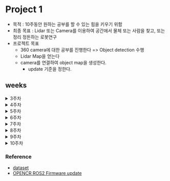 # Project 1
- 목적 : 10주동안 원하는 공부를 할 수 있는 힘을 키우기 위함
- 최종 목표 : Lidar 또는 Camera를 이용하여 공간에서 물체 또는 사람을 찾고, 또는 정리 정돈하는 로봇연구
- 프로젝트 목표
  - 360 camera에 대한 공부를 진행한다 => Object detection 수행
  - Lidar Map을 얻는다
  - camera를 연결하여 object map을 생성한다.
    - update 기준을 정한다.
      
## weeks

<details>
<summary>3주차</summary>

<!-- summary 아래 한칸 공백 두어야함 -->
1. Simple 2D LiDAR Odometry using ICP

2. https://define.tistory.com/entry/2D-LiDAR-Odometry-using-Simple-ICP

3. Example : Deutsches Museum Dataset

![result](https://user-images.githubusercontent.com/38591115/131035413-87ea1f84-cdfe-4247-a838-bd3b5607e0fb.gif)
4. TEST RESULT
![2010](./imgs/2010.png)

![lidar_result](./imgs/lidar.png)
</details>


<details>
<summary>4주차 </summary>

<!-- summary 아래 한칸 공백 두어야함 -->
1. How to using 360cam
- [connection , simple](./360cam/README.md)
2. As a result of applying segmentation
- method : mask RCNN
![result](./360cam/result_img/draw.png)

3. Next weeks
- goals 1
    - Calibration of FISHEYE camera model
    - Method of 6dof pose estmation
- goals 2
    - Using Turtlebot SLAM!
    - To associate an estimated object pose on a map
</details>
<details>
<summary>5주차 </summary>

<!-- summary 아래 한칸 공백 두어야함 -->
## ROS2 with Yolov8
- [Reference - ROS2 & Yolov8](https://github.com/mgonzs13/yolov8_ros)
- [Reference - ROS2 & Realsense2](https://github.com/2b-t/realsense-ros2-docker)
![result](./imgs/ProjectOne_week5.mp4)

### How to run 
```
$ ros2 launch realsense2_camera rs_launch.py pointcloud.enable:=true
$ ros2 launch yolov8_bringup yolov8.launch.py
```
</details>


<details>
<summary>6주차 </summary>

<!-- summary 아래 한칸 공백 두어야함 -->

![yolo](./imgs/yolo3d.png)
</details>

<details>
<summary>7주차 </summary>

<!-- summary 아래 한칸 공백 두어야함 -->
### SLAM 관련 공부
- [Link](https://1ch02ch0.notion.site/SLAM-446d51e936c441189478b773f9e8eb12?pvs=4)
</details>

<details>
<summary>8주차 </summary>

<!-- summary 아래 한칸 공백 두어야함 -->
- [TF publisher](./src/tf.py)
</details>

<details>
<summary>9주차 </summary>

<!-- summary 아래 한칸 공백 두어야함 -->
## Todo
- [x] To make original map using 2D LiDAR
- [x] To make Object map using camera
- [x] Matching & Update
---
### To make original map using 2D LiDAR
- ros2 launch turtlebot3_navigation2 navigation2.launch.py use_sim_time:=true map:=map.yaml

### To make Object map using camera
- [x] camera_link <- target frame setup

- To make object map
- If the newly recognized object is class that was existing, update it when it falls more than 50cm from the existing position
- [result](https://github.com/CYLoung/yolov8_ros.git)

</details>

<details>
<summary>10주차 </summary>

<!-- summary 아래 한칸 공백 두어야함 -->
## Todo
- [ ] Connect map (SLAM map & Object Map)
접은 내용
</details>


### Reference
- [dataset](https://github.com/awesomedata/awesome-public-datasets)
- [OPENCR ROS2 Firmware update](https://leesangwon0114.github.io/ros2/2022/01/06/ROS2_TurtleBot3_3.OpenCR-%EC%84%A4%EC%B9%98.html)
